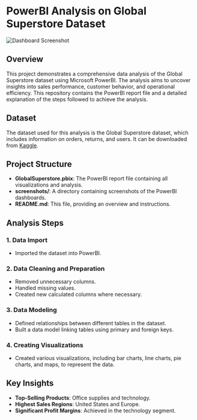 # PowerBI Analysis on Global Superstore Dataset

![Dashboard Screenshot](https://github.com/Aditya-Codes-247/Data-Analysis-PowerBI-Project/blob/main/Dashboard.png)

## Overview

This project demonstrates a comprehensive data analysis of the Global Superstore dataset using Microsoft PowerBI. The analysis aims to uncover insights into sales performance, customer behavior, and operational efficiency. This repository contains the PowerBI report file and a detailed explanation of the steps followed to achieve the analysis.

## Dataset

The dataset used for this analysis is the Global Superstore dataset, which includes information on orders, returns, and users. It can be downloaded from [Kaggle](https://www.kaggle.com/datasets/shekpaul/global-superstore).

## Project Structure

- **GlobalSuperstore.pbix**: The PowerBI report file containing all visualizations and analysis.
- **screenshots/**: A directory containing screenshots of the PowerBI dashboards.
- **README.md**: This file, providing an overview and instructions.

## Analysis Steps

### 1. Data Import
- Imported the dataset into PowerBI.

### 2. Data Cleaning and Preparation
- Removed unnecessary columns.
- Handled missing values.
- Created new calculated columns where necessary.

### 3. Data Modeling
- Defined relationships between different tables in the dataset.
- Built a data model linking tables using primary and foreign keys.

### 4. Creating Visualizations
- Created various visualizations, including bar charts, line charts, pie charts, and maps, to represent the data.


## Key Insights

- **Top-Selling Products**: Office supplies and technology.
- **Highest Sales Regions**: United States and Europe.
- **Significant Profit Margins**: Achieved in the technology segment.


